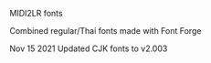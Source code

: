 MIDI2LR fonts

Combined regular/Thai fonts made with Font Forge

Nov 15 2021 Updated CJK fonts to v2.003
